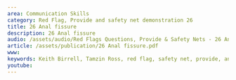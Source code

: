 ```yaml
---
area: Communication Skills
category: Red Flag, Provide and safety net demonstration 26
title: 26 Anal fissure
description: 26 Anal fissure
audio: /assets/audio/Red Flags Questions, Provide & Safety Nets - 26 Anal fissure - MQ.mp3
article: /assets/publication/26 Anal fissure.pdf
www: 
keywords: Keith Birrell, Tamzin Ross, red flag, safety net, provide, anal, fissure
youtube: 
--- 
```


